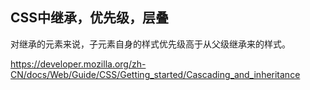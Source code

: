 ## CSS中继承，优先级，层叠
对继承的元素来说，子元素自身的样式优先级高于从父级继承来的样式。

https://developer.mozilla.org/zh-CN/docs/Web/Guide/CSS/Getting_started/Cascading_and_inheritance
